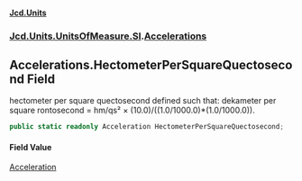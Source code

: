 #### [Jcd.Units](index.md 'index')

### [Jcd.Units.UnitsOfMeasure.SI](Jcd.Units.UnitsOfMeasure.SI.md 'Jcd.Units.UnitsOfMeasure.SI').[Accelerations](Accelerations.md 'Jcd.Units.UnitsOfMeasure.SI.Accelerations')

## Accelerations.HectometerPerSquareQuectosecond Field

hectometer per square quectosecond defined such that: dekameter per square rontosecond = hm/qs² ×
(10.0)/((1.0/1000.0)*(1.0/1000.0)).

```csharp
public static readonly Acceleration HectometerPerSquareQuectosecond;
```

#### Field Value

[Acceleration](Acceleration.md 'Jcd.Units.UnitTypes.Acceleration')